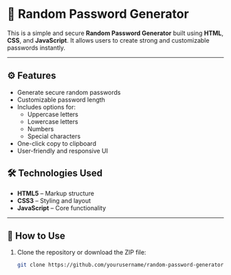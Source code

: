 # 🔐 Random Password Generator

This is a simple and secure **Random Password Generator** built using **HTML**, **CSS**, and **JavaScript**. It allows users to create strong and customizable passwords instantly.

---

## ⚙️ Features

- Generate secure random passwords
- Customizable password length
- Includes options for:
  - Uppercase letters
  - Lowercase letters
  - Numbers
  - Special characters
- One-click copy to clipboard
- User-friendly and responsive UI


## 🛠️ Technologies Used

- **HTML5** – Markup structure
- **CSS3** – Styling and layout
- **JavaScript** – Core functionality

---

## 🚀 How to Use

1. Clone the repository or download the ZIP file:

   ```bash
   git clone https://github.com/yourusername/random-password-generator.git
